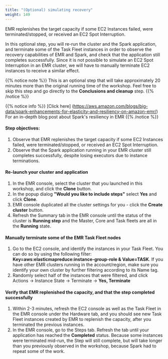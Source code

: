 ```yaml
---
title: "(Optional) simulating recovery"
weight: 149
---
```


EMR replenishes the target capacity if some EC2 Instances failed, were terminated/stopped, or received an EC2 Spot Interruption.

In this optional step, you will re-run the cluster and the Spark application, and terminate some of the Task Fleet instances in order to observe the recovery capabilities of EMR and Spark, and check that the application still completes successfully. Since it is not possible to simulate an EC2 Spot Interruption in an EMR cluster, we will have to manually terminate EC2 instances to receive a similar effect.

{{% notice note %}}
This is an optional step that will take approximately 20 minutes more than the original running time of the workshop. Feel free to skip this step and go directly to the **Conclusions and cleanup** step.
{{% /notice %}}

{{% notice info %}}
[Click here] (https://aws.amazon.com/blogs/big-data/spark-enhancements-for-elasticity-and-resiliency-on-amazon-emr/) For an in-depth blog post about Spark's resiliency in EMR 
{{% /notice %}}

#### Step objectives:  
1. Observe that EMR replenishes the target capacity if some EC2 Instances failed, were terminated/stopped, or received an EC2 Spot Interruption.
2. Observe that the Spark application running in your EMR cluster still completes successfully, despite losing executors due to instance terminations.

#### Re-launch your cluster and application
1. In the EMR console, select the cluster that you launched in this workshop, and click the **Clone** button.
2. In the popup dialog **"Would you like to include steps"** select **Yes** and click **Clone**.
3. EMR console duplicated all the cluster settings for you - click the **Create cluster** button.
4. Refresh the Summary tab in the EMR console until the status of the cluster is **Running step** and the Master, Core and Task fleets are all in the **Running** state.

#### Manually terminate some of the EMR Task Fleet nodes
1. Go to the EC2 console, and identify the instances in your Task Fleet. You can do so by using the following filter: **Key=aws:elasticmapreduce:instance-group-role & Value=TASK**. If you have other EMR clusters running in the account/region, make sure you identify your own cluster by further filtering according to its Name tag.
2. Randomly select half of the instances that were filtered, and click Actions -> Instance State -> Terminate -> **Yes, Terminate**

#### Verify that EMR replenished the capacity, and that the step completed successfully
1. Within 2-3 minutes, refresh the EC2 console as well as the Task Fleet in the EMR console under the Hardware tab, and you should see new Task Fleet instances created by EMR to replenish the capacity, after you terminated the previous instances.
2. In the EMR console, go to the Steps tab. Refresh the tab until your application has reached the **Completed** status. Because some instances were terminated mid-run, the Step will still complete, but will take longer than you previously observed in the workshop, because Spark had to repeat some of the work.
